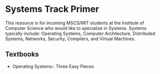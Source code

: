 # Systems Track Primer

This resource is for incoming MSCS/MIT students at the Institute of Computer Science who would like to specialize in Systems. Systems typically include: Operating Systems, Computer Architecture, Distributed Systems, Networks, Security, Compilers, and Virtual Machines.

## Textbooks  

* Operating Systems:: Three Easy Pieces


